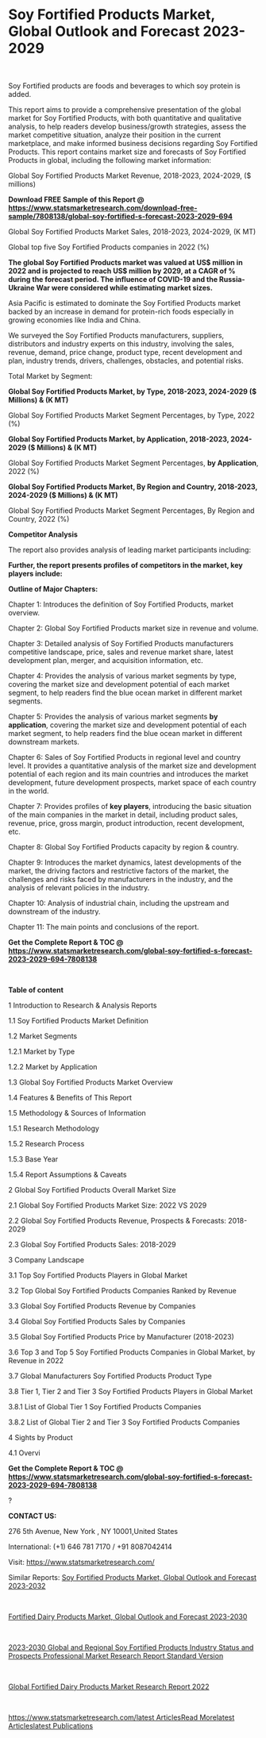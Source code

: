 <h1>Soy Fortified Products Market, Global Outlook and Forecast 2023-2029</h1><br/><p>Soy Fortified products are foods and beverages to which soy protein is added.</p>
 
 
 
 <p>This report aims to provide a comprehensive presentation of the global market for Soy Fortified Products, with both quantitative and qualitative analysis, to help readers develop business/growth strategies, assess the market competitive situation, analyze their position in the current marketplace, and make informed business decisions regarding Soy Fortified Products. This report contains market size and forecasts of Soy Fortified Products in global, including the following market information:</p>
 
 
 
 <p>Global Soy Fortified Products Market Revenue, 2018-2023, 2024-2029, ($ millions)</p>
 
 
 
 <p><strong>Download FREE Sample of this Report @ <a href="https://www.statsmarketresearch.com/download-free-sample/7808138/global-soy-fortified-s-forecast-2023-2029-694">https://www.statsmarketresearch.com/download-free-sample/7808138/global-soy-fortified-s-forecast-2023-2029-694</a></strong></p>
 
 
 
 <p>Global Soy Fortified Products Market Sales, 2018-2023, 2024-2029, (K MT)</p>
 
 
 
 <p>Global top five Soy Fortified Products companies in 2022 (%)</p>
 
 
 
 <p><strong>The global Soy Fortified Products market was valued at US$ million in 2022 and is projected to reach US$ million by 2029, at a <strong>CAGR</strong> of % during the forecast period. The influence of COVID-19 and the Russia-Ukraine War were considered while estimating market sizes.</strong></p>
 
 
 
 <p>Asia Pacific is estimated to dominate the Soy Fortified Products market backed by an increase in demand for protein-rich foods especially in growing economies like India and China.</p>
 
 
 
 <p>We surveyed the Soy Fortified Products manufacturers, suppliers, distributors and industry experts on this industry, involving the sales, revenue, demand, price change, product type, recent development and plan, industry trends, drivers, challenges, obstacles, and potential risks.</p>
 
 
 
 <p>Total Market by Segment:</p>
 
 
 
 <p><strong>Global Soy Fortified Products Market, by Type, 2018-2023, 2024-2029 ($ Millions) & (K MT)</strong></p>
 
 
 
 <p>Global Soy Fortified Products Market Segment Percentages, by Type, 2022 (%)</p>
 
 
 
 <p><strong>Global Soy Fortified Products Market, <strong>by Application</strong>, 2018-2023, 2024-2029 ($ Millions) & (K MT)</strong></p>
 
 
 
 <p>Global Soy Fortified Products Market Segment Percentages, <strong>by Application</strong>, 2022 (%)</p>
 
 
 
 <p><strong>Global Soy Fortified Products Market, By Region and Country, 2018-2023, 2024-2029 ($ Millions) & (K MT)</strong></p>
 
 
 
 <p>Global Soy Fortified Products Market Segment Percentages, By Region and Country, 2022 (%)</p>
 
 
 
 <p><strong>Competitor Analysis</strong></p>
 
 
 
 <p>The report also provides analysis of leading market participants including:</p>
 
 
 
 <p><strong>Further, the report presents profiles of competitors in the market, <strong>key players</strong> include:</strong></p>
 
 
 
 <p><strong>Outline of Major Chapters:</strong></p>
 
 
 
 <p>Chapter 1: Introduces the definition of Soy Fortified Products, market overview.</p>
 
 
 
 <p>Chapter 2: Global Soy Fortified Products market size in revenue and volume.</p>
 
 
 
 <p>Chapter 3: Detailed analysis of Soy Fortified Products manufacturers competitive landscape, price, sales and revenue market share, latest development plan, merger, and acquisition information, etc.</p>
 
 
 
 <p>Chapter 4: Provides the analysis of various market segments by type, covering the market size and development potential of each market segment, to help readers find the blue ocean market in different market segments.</p>
 
 
 
 <p>Chapter 5: Provides the analysis of various market segments <strong>by application</strong>, covering the market size and development potential of each market segment, to help readers find the blue ocean market in different downstream markets.</p>
 
 
 
 <p>Chapter 6: Sales of Soy Fortified Products in regional level and country level. It provides a quantitative analysis of the market size and development potential of each region and its main countries and introduces the market development, future development prospects, market space of each country in the world.</p>
 
 
 
 <p>Chapter 7: Provides profiles of <strong>key players</strong>, introducing the basic situation of the main companies in the market in detail, including product sales, revenue, price, gross margin, product introduction, recent development, etc.</p>
 
 
 
 <p>Chapter 8: Global Soy Fortified Products capacity by region & country.</p>
 
 
 
 <p>Chapter 9: Introduces the market dynamics, latest developments of the market, the driving factors and restrictive factors of the market, the challenges and risks faced by manufacturers in the industry, and the analysis of relevant policies in the industry.</p>
 
 
 
 <p>Chapter 10: Analysis of industrial chain, including the upstream and downstream of the industry.</p>
 
 
 
 <p>Chapter 11: The main points and conclusions of the report.</p>
 
 
 
 <div><b>Get the Complete Report & TOC @ <a href="https://www.statsmarketresearch.com/global-soy-fortified-s-forecast-2023-2029-694-7808138">https://www.statsmarketresearch.com/global-soy-fortified-s-forecast-2023-2029-694-7808138</a></b></div>
 
 
 
 <p><br />
 
 <b>Table of content</b></p>
 
 
 
 <p>1 Introduction to Research & Analysis Reports<br />
 
 1.1 Soy Fortified Products Market Definition<br />
 
 1.2 Market Segments<br />
 
 1.2.1 Market by Type<br />
 
 1.2.2 Market by Application<br />
 
 1.3 Global Soy Fortified Products Market Overview<br />
 
 1.4 Features & Benefits of This Report<br />
 
 1.5 Methodology & Sources of Information<br />
 
 1.5.1 Research Methodology<br />
 
 1.5.2 Research Process<br />
 
 1.5.3 Base Year<br />
 
 1.5.4 Report Assumptions & Caveats<br />
 
 2 Global Soy Fortified Products Overall Market Size<br />
 
 2.1 Global Soy Fortified Products Market Size: 2022 VS 2029<br />
 
 2.2 Global Soy Fortified Products Revenue, Prospects & Forecasts: 2018-2029<br />
 
 2.3 Global Soy Fortified Products Sales: 2018-2029<br />
 
 3 Company Landscape<br />
 
 3.1 Top Soy Fortified Products Players in Global Market<br />
 
 3.2 Top Global Soy Fortified Products Companies Ranked by Revenue<br />
 
 3.3 Global Soy Fortified Products Revenue by Companies<br />
 
 3.4 Global Soy Fortified Products Sales by Companies<br />
 
 3.5 Global Soy Fortified Products Price by Manufacturer (2018-2023)<br />
 
 3.6 Top 3 and Top 5 Soy Fortified Products Companies in Global Market, by Revenue in 2022<br />
 
 3.7 Global Manufacturers Soy Fortified Products Product Type<br />
 
 3.8 Tier 1, Tier 2 and Tier 3 Soy Fortified Products Players in Global Market<br />
 
 3.8.1 List of Global Tier 1 Soy Fortified Products Companies<br />
 
 3.8.2 List of Global Tier 2 and Tier 3 Soy Fortified Products Companies<br />
 
 4 Sights by Product<br />
 
 4.1 Overvi</p>
 
 
 
 <div><b>Get the Complete Report & TOC @ <a href="https://www.statsmarketresearch.com/global-soy-fortified-s-forecast-2023-2029-694-7808138">https://www.statsmarketresearch.com/global-soy-fortified-s-forecast-2023-2029-694-7808138</a></b></div>
 
 
 
 <p>? </p>
 
 
 
 <p><b>CONTACT US:</b><br />
 
 276 5th Avenue, New York , NY 10001,United States<br />
 
 International: (+1) 646 781 7170 / +91 8087042414<br />
 
 Visit: <a href="https://www.statsmarketresearch.com/">https://www.statsmarketresearch.com/</a><br />
 
 Similar Reports: <a href="https://www.statsmarketresearch.com/global-soy-fortified-s-forecast-2023-2029-694-7808138">Soy Fortified Products Market, Global Outlook and Forecast 2023-2032</a><br />
 
 <br />
 
 <a href="https://www.statsmarketresearch.com/global-soy-fortified-s-forecast-2023-2029-694-7808138">Fortified Dairy Products Market, Global Outlook and Forecast 2023-2030</a><br />
 
 <br />
 
 <a href="https://www.statsmarketresearch.com/global-soy-fortified-s-forecast-2023-2029-694-7808138">2023-2030 Global and Regional Soy Fortified Products Industry Status and Prospects Professional Market Research Report Standard Version</a><br />
 
 <br />
 
 <a href="https://www.statsmarketresearch.com/global-soy-fortified-s-forecast-2023-2029-694-7808138">Global Fortified Dairy Products Market Research Report 2022</a><br />
 
 <br />
 
 <a href="https://gyeongbokgung.com">https://www.statsmarketresearch.com/</a><a href="https://hallyeomaritime.com">latest Articles</a><a href="https://jingwansa.com">Read More</a><a href="https://nguoiviet.jp/">latest Articles</a><a href="https://www.intelmarketresearch.com/">latest Publications</a></p>